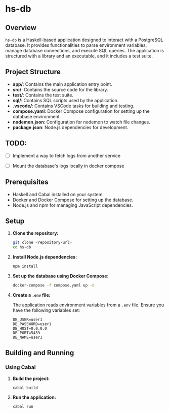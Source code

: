 # hs-db

## Overview

`hs-db` is a Haskell-based application designed to interact with a PostgreSQL database. It provides functionalities to parse environment variables, manage database connections, and execute SQL queries. The application is structured with a library and an executable, and it includes a test suite.

## Project Structure

- **app/**: Contains the main application entry point.
- **src/**: Contains the source code for the library.
- **test/**: Contains the test suite.
- **sql/**: Contains SQL scripts used by the application.
- **.vscode/**: Contains VSCode tasks for building and testing.
- **compose.yaml**: Docker Compose configuration for setting up the database environment.
- **nodemon.json**: Configuration for nodemon to watch file changes.
- **package.json**: Node.js dependencies for development.

## TODO:

- [ ] Implement a way to fetch logs from another service
- [ ] Mount the database's logs locally in docker compose


## Prerequisites

- Haskell and Cabal installed on your system.
- Docker and Docker Compose for setting up the database.
- Node.js and npm for managing JavaScript dependencies.

## Setup

1. **Clone the repository:**

   ```bash
   git clone <repository-url>
   cd hs-db
   ```

2. **Install Node.js dependencies:**

   ```bash
   npm install
   ```

3. **Set up the database using Docker Compose:**

   ```bash
   docker-compose -f compose.yaml up -d
   ```

4. **Create a `.env` file:**

   The application reads environment variables from a `.env` file. Ensure you have the following variables set:

   ```
   DB_USER=user1
   DB_PASSWORD=user1
   DB_HOST=0.0.0.0
   DB_PORT=5433
   DB_NAME=user1
   ```

## Building and Running

### Using Cabal

1. **Build the project:**

   ```bash
   cabal build
   ```

2. **Run the application:**

   ```bash
   cabal run
   ```
